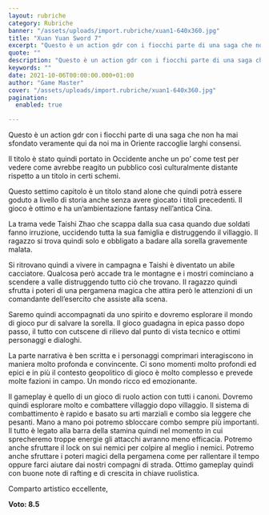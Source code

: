 ```yaml
---
layout: rubriche
category: Rubriche
banner: "/assets/uploads/import.rubriche/xuan1-640x360.jpg"
title: "Xuan Yuan Sword 7"
excerpt: "Questo è un action gdr con i fiocchi parte di una saga che non ha mai sfondato veramente qui da noi ma in Oriente raccoglie larghi consensi. Il titolo è stato quindi portato in Occidente anche un po’ come test per vedere come avrebbe reagito un pubblico così culturalmente distante rispetto a un titolo in [&hellip"
quote: ""
description: "Questo è un action gdr con i fiocchi parte di una saga che non ha mai sfondato veramente qui da noi ma in Oriente raccoglie larghi consensi. Il titolo è stato quindi portato in Occidente anche un po’ come test per vedere come avrebbe reagito un pubblico così culturalmente distante rispetto a un titolo in [&hellip"
keywords: ""
date: 2021-10-06T00:00:00.000+01:00
author: "Game Master"
cover: "/assets/uploads/import.rubriche/xuan1-640x360.jpg"
pagination:
  enabled: true

---
```


Questo è un action gdr con i fiocchi parte di una saga che non ha mai sfondato veramente qui da noi ma in Oriente raccoglie larghi consensi.

Il titolo è stato quindi portato in Occidente anche un po’ come test per vedere come avrebbe reagito un pubblico così culturalmente distante rispetto a un titolo in certi schemi.

Questo settimo capitolo è un titolo stand alone che quindi potrà essere goduto a livello di storia anche senza avere giocato i titoli precedenti. Il gioco è ottimo e ha un’ambientazione fantasy nell’antica Cina.

La trama vede Taishi Zhao che scappa dalla sua casa quando due soldati fanno irruzione, uccidendo tutta la sua famiglia e distruggendo il villaggio. Il ragazzo si trova quindi solo e obbligato a badare alla sorella gravemente malata.

Si ritrovano quindi a vivere in campagna e Taishi è diventato un abile cacciatore. Qualcosa però accade tra le montagne e i mostri cominciano a scendere a valle distruggendo tutto ciò che trovano. Il ragazzo quindi sfrutta i poteri di una pergamena magica che attira però le attenzioni di un comandante dell’esercito che assiste alla scena.

Saremo quindi accompagnati da uno spirito e dovremo esplorare il mondo di gioco pur di salvare la sorella. Il gioco guadagna in epica passo dopo passo, il tutto con cutscene di rilievo dal punto di vista tecnico e ottimi personaggi e dialoghi.

La parte narrativa è ben scritta e i personaggi comprimari interagiscono in maniera molto profonda e convincente. Ci sono momenti molto profondi ed epici e in più il contesto geopolitico di gioco è molto complesso e prevede molte fazioni in campo. Un mondo ricco ed emozionante.

Il gameplay è quello di un gioco di ruolo action con tutti i canoni. Dovremo quindi esplorare molto e combattere villaggio dopo villaggio. Il sistema di combattimento è rapido e basato su arti marziali e combo sia leggere che pesanti. Mano a mano poi potremo sbloccare combo sempre più importanti. Il tutto è legato alla barra della stamina quindi nel momento in cui sprecheremo troppe energie gli attacchi avranno meno efficacia. Potremo anche sfruttare il lock on sui nemici per colpire al meglio i nemici. Potremo anche sfruttare i poteri magici della pergamena come per rallentare il tempo oppure farci aiutare dai nostri compagni di strada. Ottimo gameplay quindi con buone note di rafting e di crescita in chiave ruolistica.

Comparto artistico eccellente,

**Voto: 8.5**
